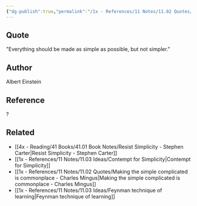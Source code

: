 ```yaml
---
{"dg-publish":true,"permalink":"/1x - References/11 Notes/11.02 Quotes/Everything should be made as simple as possible, but not simpler - Albert Einstein/","title":"Everything should be made as simple as possible, but not simpler - Albert Einstein","noteIcon":"","created":"2023-09-25T21:13:45.000+03:00","updated":"2024-02-14T20:18:44.954+03:00"}
---
```



## Quote
"Everything should be made as simple as possible, but not simpler."

## Author
Albert Einstein

## Reference
?

## Related
- [[4x - Reading/41 Books/41.01 Book Notes/Resist Simplicity - Stephen Carter\|Resist Simplicity - Stephen Carter]]
- [[1x - References/11 Notes/11.03 Ideas/Contempt for Simplicity\|Contempt for Simplicity]]
- [[1x - References/11 Notes/11.02 Quotes/Making the simple complicated is commonplace - Charles Mingus\|Making the simple complicated is commonplace - Charles Mingus]]
- [[1x - References/11 Notes/11.03 Ideas/Feynman technique of learning\|Feynman technique of learning]]